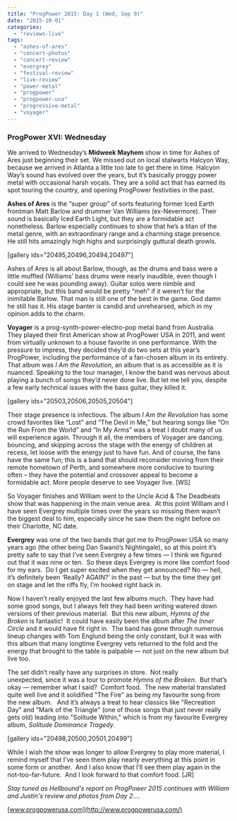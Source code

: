 ```yaml
---
title: "ProgPower 2015: Day 1 (Wed, Sep 9)"
date: "2015-10-01"
categories: 
  - "reviews-live"
tags: 
  - "ashes-of-ares"
  - "concert-photos"
  - "concert-review"
  - "evergrey"
  - "festival-review"
  - "live-review"
  - "power-metal"
  - "progpower"
  - "progpower-usa"
  - "progressive-metal"
  - "voyager"
---
```


### ProgPower XVI: Wednesday

We arrived to Wednesday’s **Midweek Mayhem** show in time for Ashes of Ares just beginning their set. We missed out on local stalwarts Halcyon Way, because we arrived in Atlanta a little too late to get there in time. Halcyon Way’s sound has evolved over the years, but it’s basically proggy power metal with occasional harsh vocals. They are a solid act that has earned its spot touring the country, and opening ProgPower festivities in the past.

**Ashes of Ares** is the “super group” of sorts featuring former Iced Earth frontman Matt Barlow and drummer Van Williams (ex-Nevermore). Their sound is basically Iced Earth Light, but they are a formidable act nonetheless. Barlow especially continues to show that he’s a titan of the metal genre, with an extraordinary range and a charming stage presence. He still hits amazingly high highs and surprisingly guttural death growls.

\[gallery ids="20495,20496,20494,20497"\]

Ashes of Ares is all about Barlow, though, as the drums and bass were a little muffled (Williams’ bass drums were nearly inaudible, even though I could see he was pounding away). Guitar solos were nimble and appropriate, but this band would be pretty “meh” if it weren’t for the inimitable Barlow. That man is still one of the best in the game. God damn he still has it. His stage banter is candid and unrehearsed, which in my opinion adds to the charm.

**Voyager** is a prog-synth-power-electro-pop metal band from Australia. They played their first American show at ProgPower USA in 2011, and went from virtually unknown to a house favorite in one performance. With the pressure to impress, they decided they’d do two sets at this year’s ProgPower, including the performance of a fan-chosen album in its entirety. That album was _I Am the Revolution_, an album that is as accessible as it is nuanced. Speaking to the tour manager, I know the band was nervous about playing a bunch of songs they’d never done live. But let me tell you, despite a few early technical issues with the bass guitar, they killed it.

\[gallery ids="20503,20506,20505,20504"\]

Their stage presence is infectious. The album _I Am the Revolution_ has some crowd favorites like “Lost” and “The Devil in Me,” but hearing songs like “On the Run From the World” and “In My Arms” was a treat I doubt many of us will experience again. Through it all, the members of Voyager are dancing, bouncing, and skipping across the stage with the energy of children at recess, let loose with the energy just to have fun. And of course, the fans have the same fun; this is a band that should reconsider moving from their remote hometown of Perth, and somewhere more conducive to touring often – they have the potential and crossover appeal to become a formidable act. More people deserve to see Voyager live. \[WS\]

So Voyager finishes and William went to the Uncle Acid & The Deadbeats show that was happening in the main venue area.  At this point William and I have seen Evergrey multiple times over the years so missing them wasn’t the biggest deal to him, especially since he saw them the night before on their Charlotte, NC date.

**Evergrey** was one of the two bands that got me to ProgPower USA so many years ago (the other being Dan Swanö’s Nightingale), so at this point it’s pretty safe to say that I’ve seen Evergrey a few times — I think we figured out that it was nine or ten.  So these days Evergrey is more like comfort food for my ears.  Do I get super excited when they get announced? No — hell, it’s definitely been ‘Really? AGAIN?’ in the past — but by the time they get on stage and let the riffs fly, I’m hooked right back in.

Now I haven’t really enjoyed the last few albums much.  They have had some good songs, but I always felt they had been writing watered down versions of their previous material.  But this new album, _Hymns of the Broken_ is fantastic!  It could have easily been the album after _The Inner Circle_ and it would have fit right in.  The band has gone through numerous lineup changes with Tom Englund being the only constant, but it was with this album that many longtime Evergrey vets returned to the fold and the energy that brought to the table is palpable — not just on the new album but live too.

The set didn’t really have any surprises in store.  Not really unexpected, since it was a tour to promote _Hymns of the Broken_.  But that’s okay — remember what I said?  Comfort food.  The new material translated quite well live and it solidified "The Fire" as being my favourite song from the new album.   And it’s always a treat to hear classics like "Recreation Day" and "Mark of the Triangle" (one of those songs that just never really gets old) leading into "Solitude Within," which is from my favourite Evergrey album, _Solitude Dominance Tragedy_.

\[gallery ids="20498,20500,20501,20499"\]

While I wish the show was longer to allow Evergrey to play more material, I remind myself that I’ve seen them play nearly everything at this point in some form or another.  And I also know that I’ll see them play again in the not-too-far-future.  And I look forward to that comfort food. \[JR\]

_Stay tuned as Hellbound's report on ProgPower 2015 continues with William and Justin's review and photos from Day 2...._

[www.progpowerusa.com](http://www.progpowerusa.com/)
